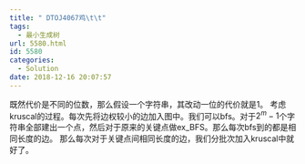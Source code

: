 ```yaml
---
title: " DTOJ4067鸡\t\t"
tags:
  - 最小生成树
url: 5580.html
id: 5580
categories:
  - Solution
date: 2018-12-16 20:07:57
---
```


既然代价是不同的位数，那么假设一个字符串，其改动一位的代价就是1。 考虑kruscal的过程。每次先将边权较小的边加入图中。我们可以bfs。对于$2^m-1$个字符串全部建出一个点，然后对于原来的关键点做ex_BFS。那么每次bfs到的都是相同长度的边。 那么每次对于关键点间相同长度的边，我们分批次加入kruscal中就好了。
